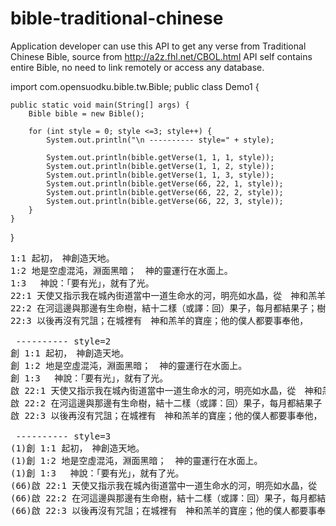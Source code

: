 bible-traditional-chinese
=========================

Application developer can use this API to get any verse from Traditional Chinese Bible, source from http://a2z.fhl.net/CBOL.html  API self contains entire Bible, no need to link remotely or access any database.


import com.opensuodku.bible.tw.Bible;
public class Demo1 {

    public static void main(String[] args) {
        Bible bible = new Bible();

        for (int style = 0; style <=3; style++) {
            System.out.println("\n ---------- style=" + style);

            System.out.println(bible.getVerse(1, 1, 1, style));
            System.out.println(bible.getVerse(1, 1, 2, style));
            System.out.println(bible.getVerse(1, 1, 3, style));
            System.out.println(bible.getVerse(66, 22, 1, style));
            System.out.println(bible.getVerse(66, 22, 2, style));
            System.out.println(bible.getVerse(66, 22, 3, style));
        }
    }
}

<pre>
1:1 起初，　神創造天地。
1:2 地是空虛混沌，淵面黑暗；　神的靈運行在水面上。
1:3 　神說：「要有光」，就有了光。
22:1 天使又指示我在城內街道當中一道生命水的河，明亮如水晶，從　神和羔羊的寶座流出來。
22:2 在河這邊與那邊有生命樹，結十二樣（或譯：回）果子，每月都結果子；樹上的葉子乃為醫治萬民。
22:3 以後再沒有咒詛；在城裡有　神和羔羊的寶座；他的僕人都要事奉他，

 ---------- style=2
創 1:1 起初，　神創造天地。
創 1:2 地是空虛混沌，淵面黑暗；　神的靈運行在水面上。
創 1:3 　神說：「要有光」，就有了光。
啟 22:1 天使又指示我在城內街道當中一道生命水的河，明亮如水晶，從　神和羔羊的寶座流出來。
啟 22:2 在河這邊與那邊有生命樹，結十二樣（或譯：回）果子，每月都結果子；樹上的葉子乃為醫治萬民。
啟 22:3 以後再沒有咒詛；在城裡有　神和羔羊的寶座；他的僕人都要事奉他，

 ---------- style=3
(1)創 1:1 起初，　神創造天地。
(1)創 1:2 地是空虛混沌，淵面黑暗；　神的靈運行在水面上。
(1)創 1:3 　神說：「要有光」，就有了光。
(66)啟 22:1 天使又指示我在城內街道當中一道生命水的河，明亮如水晶，從　神和羔羊的寶座流出來。
(66)啟 22:2 在河這邊與那邊有生命樹，結十二樣（或譯：回）果子，每月都結果子；樹上的葉子乃為醫治萬民。
(66)啟 22:3 以後再沒有咒詛；在城裡有　神和羔羊的寶座；他的僕人都要事奉他，
</pre>
